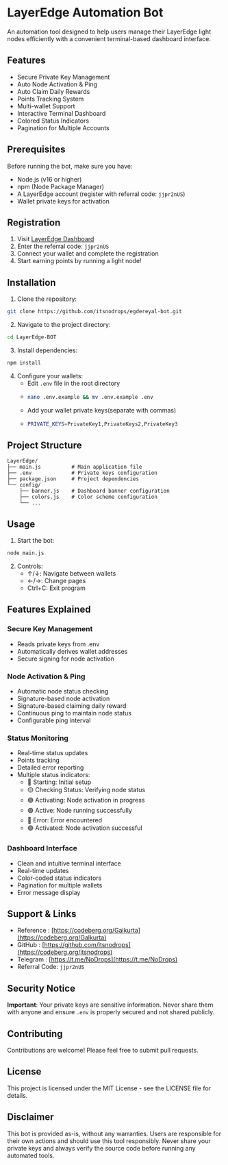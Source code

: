 # LayerEdge Automation Bot

An automation tool designed to help users manage their LayerEdge light nodes efficiently with a convenient terminal-based dashboard interface.

## Features

- Secure Private Key Management
- Auto Node Activation & Ping
- Auto Claim Daily Rewards
- Points Tracking System
- Multi-wallet Support
- Interactive Terminal Dashboard
- Colored Status Indicators
- Pagination for Multiple Accounts

## Prerequisites

Before running the bot, make sure you have:

- Node.js (v16 or higher)
- npm (Node Package Manager)
- A LayerEdge account (register with referral code: `jjpr2nUS`)
- Wallet private keys for activation

## Registration

1. Visit [LayerEdge Dashboard](https://dashboard.layeredge.io)
2. Enter the referral code: `jjpr2nUS`
3. Connect your wallet and complete the registration
4. Start earning points by running a light node!

## Installation

1. Clone the repository:

```bash
git clone https://github.com/itsnodrops/egdereyal-bot.git
```

2. Navigate to the project directory:

```bash
cd LayerEdge-BOT
```

3. Install dependencies:

```bash
npm install
```

4. Configure your wallets:
   - Edit `.env` file in the root directory
   - ```bash
     nano .env.example && mv .env.example .env
     ```
   - Add your wallet private keys(separate with commas)
   - ```bash
     PRIVATE_KEYS=PrivateKey1,PrivateKeys2,PrivateKey3
     ```
## Project Structure

```
LayerEdge/
├── main.js          # Main application file
├── .env             # Private keys configuration
├── package.json     # Project dependencies
└── config/
    ├── banner.js    # Dashboard banner configuration
    ├── colors.js    # Color scheme configuration
    └── ...
```

## Usage

1. Start the bot:

```bash
node main.js
```

2. Controls:
   - ↑/↓: Navigate between wallets
   - ←/→: Change pages
   - Ctrl+C: Exit program

## Features Explained

### Secure Key Management

- Reads private keys from .env
- Automatically derives wallet addresses
- Secure signing for node activation

### Node Activation & Ping

- Automatic node status checking
- Signature-based node activation
- Signature-based claiming daily reward
- Continuous ping to maintain node status
- Configurable ping interval

### Status Monitoring

- Real-time status updates
- Points tracking
- Detailed error reporting
- Multiple status indicators:
  - 🔵 Starting: Initial setup
  - 🟡 Checking Status: Verifying node status
  - 🟣 Activating: Node activation in progress
  - 🟢 Active: Node running successfully
  - 🔴 Error: Error encountered
  - 🟢 Activated: Node activation successful

### Dashboard Interface

- Clean and intuitive terminal interface
- Real-time updates
- Color-coded status indicators
- Pagination for multiple wallets
- Error message display

## Support & Links

- Reference   : [https://codeberg.org/Galkurta](https://codeberg.org/Galkurta)
- GitHub      : [https://github.com/itsnodrops](https://codeberg.org/itsnodrops)
- Telegram    : [https://t.me/NoDrops](https://t.me/NoDrops)
- Referral Code: `jjpr2nUS`

## Security Notice

**Important**: Your private keys are sensitive information. Never share them with anyone and ensure `.env` is properly secured and not shared publicly.

## Contributing

Contributions are welcome! Please feel free to submit pull requests.

## License

This project is licensed under the MIT License - see the LICENSE file for details.

## Disclaimer

This bot is provided as-is, without any warranties. Users are responsible for their own actions and should use this tool responsibly. Never share your private keys and always verify the source code before running any automated tools.

